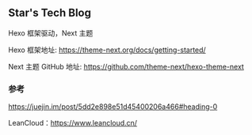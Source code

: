 ## Star's Tech Blog

Hexo 框架驱动，Next 主题

Hexo 框架地址: https://theme-next.org/docs/getting-started/

Next 主题 GitHub 地址: https://github.com/theme-next/hexo-theme-next


### 参考

https://juejin.im/post/5dd2e898e51d45400206a466#heading-0


LeanCloud：https://www.leancloud.cn/

